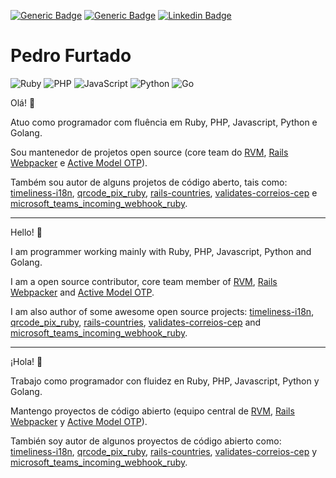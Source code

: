 <p align="left">

  [![Generic Badge](https://komarev.com/ghpvc/?username=pedrofurtado)](https://komarev.com/ghpvc/?username=pedrofurtado) [![Generic Badge](https://img.shields.io/badge/Programmer-Yes-green)](https://img.shields.io/badge/Programmer-Yes-green) [![Linkedin Badge](https://img.shields.io/badge/-Pedro&nbsp;Furtado-blue?style=flat-square&logo=Linkedin&logoColor=white&link=https://www.linkedin.com/in/pedro-furtado/)](https://www.linkedin.com/in/pedro-furtado/)
</p>

# Pedro Furtado

<p align="left">

  ![Ruby](https://img.shields.io/badge/ruby-%23CC342D.svg?style=for-the-badge&logo=ruby&logoColor=white) ![PHP](https://img.shields.io/badge/php-%23777BB4.svg?style=for-the-badge&logo=php&logoColor=white) ![JavaScript](https://img.shields.io/badge/javascript-%23323330.svg?style=for-the-badge&logo=javascript&logoColor=%23F7DF1E) ![Python](https://img.shields.io/badge/python-%2314354C.svg?style=for-the-badge&logo=python&logoColor=white) ![Go](https://img.shields.io/badge/go-%2300ADD8.svg?style=for-the-badge&logo=go&logoColor=white)
</p>

Olá! :wave:

Atuo como programador com fluência em Ruby, PHP, Javascript, Python e Golang.

Sou mantenedor de projetos open source (core team do [RVM](https://github.com/rvm/rvm), [Rails Webpacker](https://github.com/rails/webpacker) e [Active Model OTP](https://github.com/heapsource/active_model_otp)).

Também sou autor de alguns projetos de código aberto, tais como: [timeliness-i18n](https://github.com/pedrofurtado/timeliness-i18n), [qrcode_pix_ruby](https://github.com/pedrofurtado/qrcode_pix_ruby), [rails-countries](https://github.com/pedrofurtado/rails-countries), [validates-correios-cep](https://github.com/pedrofurtado/validates-correios-cep) e [microsoft_teams_incoming_webhook_ruby](https://github.com/pedrofurtado/microsoft_teams_incoming_webhook_ruby).

---

Hello! :wave: 

I am programmer working mainly with Ruby, PHP, Javascript, Python and Golang.

I am a open source contributor, core team member of [RVM](https://github.com/rvm/rvm), [Rails Webpacker](https://github.com/rails/webpacker) and [Active Model OTP](https://github.com/heapsource/active_model_otp).

I am also author of some awesome open source projects: [timeliness-i18n](https://github.com/pedrofurtado/timeliness-i18n), [qrcode_pix_ruby](https://github.com/pedrofurtado/qrcode_pix_ruby), [rails-countries](https://github.com/pedrofurtado/rails-countries), [validates-correios-cep](https://github.com/pedrofurtado/validates-correios-cep) and [microsoft_teams_incoming_webhook_ruby](https://github.com/pedrofurtado/microsoft_teams_incoming_webhook_ruby).

---

¡Hola! :wave:

Trabajo como programador con fluidez en Ruby, PHP, Javascript, Python y Golang.

Mantengo proyectos de código abierto (equipo central de [RVM](https://github.com/rvm/rvm), [Rails Webpacker](https://github.com/rails/webpacker) y [Active Model OTP](https://github.com/heapsource/active_model_otp)).

También soy autor de algunos proyectos de código abierto como: [timeliness-i18n](https://github.com/pedrofurtado/timeliness-i18n), [qrcode_pix_ruby](https://github.com/pedrofurtado/qrcode_pix_ruby), [rails-countries](https://github.com/pedrofurtado/rails-countries), [validates-correios-cep](https://github.com/pedrofurtado/validates-correios-cep) y [microsoft_teams_incoming_webhook_ruby](https://github.com/pedrofurtado/microsoft_teams_incoming_webhook_ruby).

